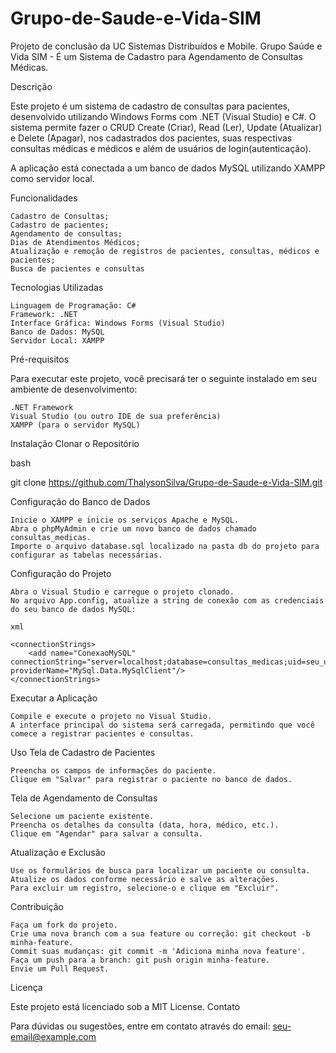 # Grupo-de-Saude-e-Vida-SIM
Projeto de conclusão da UC  Sistemas Distribuídos e Mobile.
Grupo Saúde e Vida SIM - É um Sistema de Cadastro para Agendamento de Consultas Médicas.

Descrição

Este projeto é um sistema de cadastro de consultas para pacientes, desenvolvido utilizando Windows Forms com .NET (Visual Studio) e C#. 
O sistema permite fazer o CRUD Create (Criar), Read (Ler), Update (Atualizar) e Delete (Apagar), nos cadastrados dos pacientes, suas respectivas consultas médicas e médicos e além de usuários de login(autenticação).

A aplicação está conectada a um banco de dados MySQL utilizando XAMPP como servidor local.


Funcionalidades

    Cadastro de Consultas;
    Cadastro de pacientes; 
    Agendamento de consultas;
    Dias de Atendimentos Médicos;
    Atualização e remoção de registros de pacientes, consultas, médicos e pacientes;
    Busca de pacientes e consultas

Tecnologias Utilizadas

    Linguagem de Programação: C#
    Framework: .NET
    Interface Gráfica: Windows Forms (Visual Studio)
    Banco de Dados: MySQL
    Servidor Local: XAMPP

Pré-requisitos

Para executar este projeto, você precisará ter o seguinte instalado em seu ambiente de desenvolvimento:

    .NET Framework
    Visual Studio (ou outro IDE de sua preferência)
    XAMPP (para o servidor MySQL)

Instalação
Clonar o Repositório

bash

git clone https://github.com/ThalysonSilva/Grupo-de-Saude-e-Vida-SIM.git

Configuração do Banco de Dados

    Inicie o XAMPP e inicie os serviços Apache e MySQL.
    Abra o phpMyAdmin e crie um novo banco de dados chamado consultas_medicas.
    Importe o arquivo database.sql localizado na pasta db do projeto para configurar as tabelas necessárias.

Configuração do Projeto

    Abra o Visual Studio e carregue o projeto clonado.
    No arquivo App.config, atualize a string de conexão com as credenciais do seu banco de dados MySQL:

    xml

    <connectionStrings>
        <add name="ConexaoMySQL" connectionString="server=localhost;database=consultas_medicas;uid=seu_usuario;pwd=sua_senha;" providerName="MySql.Data.MySqlClient"/>
    </connectionStrings>

Executar a Aplicação

    Compile e execute o projeto no Visual Studio.
    A interface principal do sistema será carregada, permitindo que você comece a registrar pacientes e consultas.

Uso
Tela de Cadastro de Pacientes

    Preencha os campos de informações do paciente.
    Clique em "Salvar" para registrar o paciente no banco de dados.

Tela de Agendamento de Consultas

    Selecione um paciente existente.
    Preencha os detalhes da consulta (data, hora, médico, etc.).
    Clique em "Agendar" para salvar a consulta.

Atualização e Exclusão

    Use os formulários de busca para localizar um paciente ou consulta.
    Atualize os dados conforme necessário e salve as alterações.
    Para excluir um registro, selecione-o e clique em "Excluir".

Contribuição

    Faça um fork do projeto.
    Crie uma nova branch com a sua feature ou correção: git checkout -b minha-feature.
    Commit suas mudanças: git commit -m 'Adiciona minha nova feature'.
    Faça um push para a branch: git push origin minha-feature.
    Envie um Pull Request.

Licença

Este projeto está licenciado sob a MIT License.
Contato

Para dúvidas ou sugestões, entre em contato através do email: seu-email@example.com